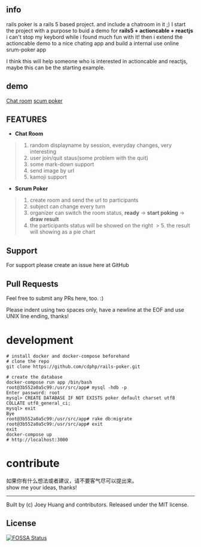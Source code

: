 ## info
  rails poker is a rails 5 based project.
  and include a chatroom in it ;)
  I start the project with a purpose to buid a demo for **rails5 + actioncable + reactjs**
  i can't stop my keybord while i found much fun with it!
  then i extend the actioncable demo to a nice chating app
  and build a internal use online srum-poker app
  
  I think this will help someone who is interested in actioncable and reactjs,
  maybe this can be the starting example.
## demo
  [Chat room](http://poker.miaowu.org/)
  [scum poker](http://poker.miaowu.org/usersessions/new)

## FEATURES
  - **Chat Room**
  > 1. random displayname by session, everyday changes, very interesting
  > 2. user join/quit staus(some problem with the quit)
  > 3. some mark-down support
  > 4. send image by url
  > 5. kamoji support
  
  - **Scrum Poker**
  > 1. create room and send the url to participants
  > 2. subject can change every turn
  > 3. organizer can switch the room status, **ready** -> **start poking** -> **draw result**
  > 4. the participants status will be showed on the right
  > 5. the result will showing as a pie chart

## Support

For support please create an issue here at GitHub

## Pull Requests

Feel free to submit any PRs here, too. :)

Please indent using two spaces only, have a newline at the EOF and use UNIX line ending, thanks!

# development

```bashshell
# install docker and docker-compose beforehand
# clone the repo
git clone https://github.com/cdphp/rails-poker.git

# create the database
docker-compose run app /bin/bash
root@3b552a0a5c99:/usr/src/app# mysql -hdb -p
Enter password: root
mysql> CREATE DATABASE IF NOT EXISTS poker default charset utf8 COLLATE utf8_general_ci;
mysql> exit
Bye
root@3b552a0a5c99:/usr/src/app# rake db:migrate
root@3b552a0a5c99:/usr/src/app# exit
exit
docker-compose up
# http://localhost:3000
```

# contribute
如果你有什么想法或者建议，请不要客气尽可以提出来。<br>
show me your ideas, thanks!

----
Built by (c) Joey Huang and contributors. Released under the MIT license.

## License
[![FOSSA Status](https://app.fossa.io/api/projects/git%2Bgithub.com%2Fcdphp%2Frails-poker.svg?type=shield)](https://app.fossa.io/projects/git%2Bgithub.com%2Fcdphp%2Frails-poker?ref=badge_shield)
